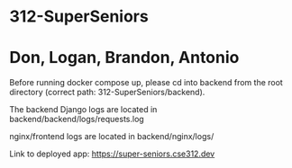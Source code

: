 # 312-SuperSeniors
# Don, Logan, Brandon, Antonio

Before running docker compose up, please cd into backend from the root directory (correct path: 312-SuperSeniors/backend).

The backend Django logs are located in backend/backend/logs/requests.log

nginx/frontend logs are located in backend/nginx/logs/

Link to deployed app: https://super-seniors.cse312.dev

